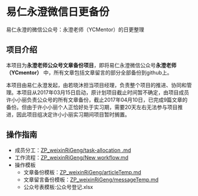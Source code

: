 # 易仁永澄微信日更备份
易仁永澄的微信公众号：永澄老师（YCMentor）的日更整理

## 项目介绍

本项目为**永澄老师公众号文章备份项目**，即将易仁永澄微信公众号**永澄老师（YCmentor）** 中，所有文章包括文章留言的部分全部备份到github上。

本项目由易仁永澄发起，由若晓沐担当项目经理，负责整个项目的推进、协同和管理。本项目从2017年03月15日启动，原计划项目截止时间暂不确定，由项目成员许小小丽负责公众号的所有文章备份，截止2017年04月10日，已完成9篇文章的备份。但由于许小小丽个人正恰好处于实习期，需要20天左右无法参与项目推进，因此项目组决定许小小丽实习期间项目暂时搁置。

## 操作指南

- 成员分工：[ZP_weixinRiGeng/task-allocation .md](https://github.com/runwithcc/ZP_weixinRiGeng/blob/master/task-allocation%20.md)
- 工作流程：[ZP_weixinRiGeng/New workflow.md](https://github.com/runwithcc/ZP_weixinRiGeng/blob/master/New%20workflow.md)
- 操作模板
  - 文章备份模板：[ZP_weixinRiGeng/articleTemp.md](https://github.com/runwithcc/ZP_weixinRiGeng/blob/master/articleTemp.md)
  - 文章留言备份模板：[ZP_weixinRiGeng/messageTemp.md](https://github.com/runwithcc/ZP_weixinRiGeng/blob/master/messageTemp.md)
  - 公众号表模板:公众号登记.xlsx


